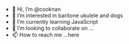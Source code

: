 - 👋 Hi, I’m @cooknan
- 👀 I’m interested in baritone ukulele and dogs
- 🌱 I’m currently learning JavaScript
- 💞️ I’m looking to collaborate on ...
- 📫 How to reach me ...here

<!---
cooknan/cooknan is a ✨ special ✨ repository because its `README.md` (this file) appears on your GitHub profile.
You can click the Preview link to take a look at your changes.
--->
